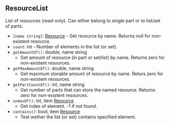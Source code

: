 ## ResourceList

List of resources (read-only). Can either belong to single part or to list/set of parts.

- `[name string]`: [Resource](Resource.md) - Get resource by name. Returns null for non-existent resource.
- `count`: int - Number of elements in the list (or set).
- `getAmountOf()`: double, name string
  - Get amount of resource (in part or set/list) by name. Returns zero for non-existent resources.
- `getMaxAmountOf()`: double, name string
  - Get maximum storable amount of resource by name. Returs zero for non-existent resources.
- `getPartCountOf()`: int, name string
  - Get number of parts that can store the named resource. Returns zero for non-existent resources.
- `indexOf()`: int, item [Resource](Resource.md)
  - Get index of element. -1 if not found.
- `contains()`: bool, item [Resource](Resource.md)
  - Test wether the list (or set) contains specified element.
